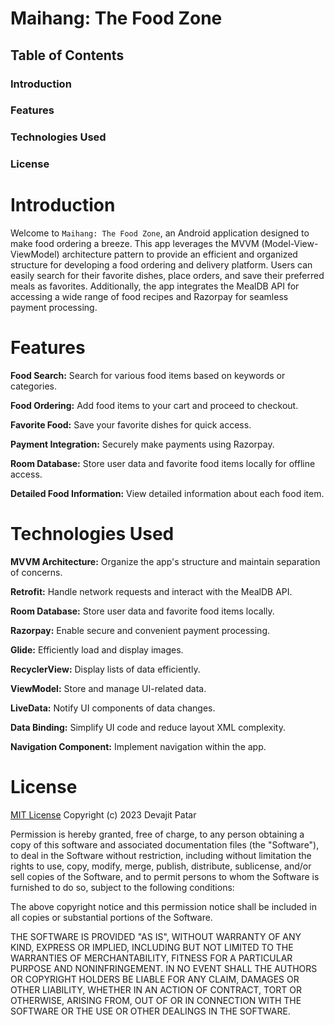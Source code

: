 # Maihang: The Food Zone
## Table of Contents
### Introduction
### Features
### Technologies Used
### License

# Introduction
Welcome to `Maihang: The Food Zone`, an Android application designed to make food ordering a breeze. This app leverages the MVVM (Model-View-ViewModel) architecture pattern to provide an efficient and organized structure for developing a food ordering and delivery platform. Users can easily search for their favorite dishes, place orders, and save their preferred meals as favorites. Additionally, the app integrates the MealDB API for accessing a wide range of food recipes and Razorpay for seamless payment processing.

# Features
**Food Search:** Search for various food items based on keywords or categories.

**Food Ordering:** Add food items to your cart and proceed to checkout.

**Favorite Food:** Save your favorite dishes for quick access.

**Payment Integration:** Securely make payments using Razorpay.

**Room Database:** Store user data and favorite food items locally for offline access.

**Detailed Food Information:** View detailed information about each food item.


# Technologies Used
**MVVM Architecture:** Organize the app's structure and maintain separation of concerns.

**Retrofit:** Handle network requests and interact with the MealDB API.

**Room Database:** Store user data and favorite food items locally.

**Razorpay:** Enable secure and convenient payment processing.

**Glide:** Efficiently load and display images.

**RecyclerView:** Display lists of data efficiently.

**ViewModel:** Store and manage UI-related data.

**LiveData:** Notify UI components of data changes.

**Data Binding:** Simplify UI code and reduce layout XML complexity.

**Navigation Component:** Implement navigation within the app.

# License
[MIT License](LICENSE)
Copyright (c) 2023 Devajit Patar

Permission is hereby granted, free of charge, to any person obtaining a copy
of this software and associated documentation files (the "Software"), to deal
in the Software without restriction, including without limitation the rights
to use, copy, modify, merge, publish, distribute, sublicense, and/or sell
copies of the Software, and to permit persons to whom the Software is
furnished to do so, subject to the following conditions:

The above copyright notice and this permission notice shall be included in all
copies or substantial portions of the Software.

THE SOFTWARE IS PROVIDED "AS IS", WITHOUT WARRANTY OF ANY KIND, EXPRESS OR
IMPLIED, INCLUDING BUT NOT LIMITED TO THE WARRANTIES OF MERCHANTABILITY,
FITNESS FOR A PARTICULAR PURPOSE AND NONINFRINGEMENT. IN NO EVENT SHALL THE
AUTHORS OR COPYRIGHT HOLDERS BE LIABLE FOR ANY CLAIM, DAMAGES OR OTHER
LIABILITY, WHETHER IN AN ACTION OF CONTRACT, TORT OR OTHERWISE, ARISING FROM,
OUT OF OR IN CONNECTION WITH THE SOFTWARE OR THE USE OR OTHER DEALINGS IN THE
SOFTWARE.
